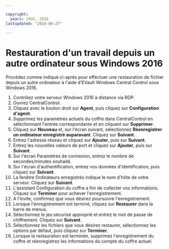 ```yaml
---

copyright:
  years: 1994, 2018
lastupdated: "2018-06-27"

---
```


# Restauration d'un travail depuis un autre ordinateur sous Windows 2016 

Procédez comme indiqué ci-après pour effectuer une restauration de fichier depuis un autre ordinateur à l'aide d'EVault Windows Central Control sous Windows 2016.

1. Contrôlez votre serveur Windows 2016 à distance via RDP.
2. Ouvrez CentralControl.
3. Cliquez avec le bouton droit sur **Agent**, puis cliquez sur **Configuration d'agent**.
4. Supprimez les paramètres actuels du coffre dans CentralControl en sélectionnant l'entrée correspondante et en cliquant sur **Supprimer**.
5. Cliquez sur **Nouveau** et, sur l'écran suivant, sélectionnez **Réenregistrer un ordinateur enregistré auparavant**. Cliquez sur **Suivant**.
6. Entrez l'adresse réseau et cliquez sur **Ajouter**, puis sur **Suivant**.
7. Entrez les nouvelles valeurs de port et cliquez sur **Ajouter**, puis sur **Suivant**.
8. Sur l'écran Paramètres de connexion, entrez le nombre de secondes/minutes souhaité. 
9. Sur l'écran d'authentification, entrez vos données d'identification, puis cliquez sur **Suivant**.
10. La fenêtre Ordinateurs enregistrés indique le nom d'hôte de votre serveur. Cliquez sur **Suivant**.
11.	L'assistant Configuration du coffre a fini de collecter vos informations. Cliquez sur **Terminer** pour achever l'enregistrement.
12. A l'invite, confirmez que vous désirez poursuivre l'enregistrement. 
13. Lorsque l'enregistrement est terminé, cliquez sur **Restaurer** dans la barre de menus. 
9.	Sélectionnez le jeu sécurisé approprié et entrez le mot de passe de chiffrement. Cliquez sur **Suivant**.
10.	Sélectionnez les fichiers que vous désirez restaurer, sélectionnez les options par défaut, puis cliquez sur **Terminer**. 
11.	Lorsque la restauration est terminée, supprimez l'enregistrement du coffre et réenregistrez les informations du compte du coffre actuel. 
